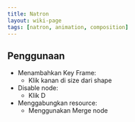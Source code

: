 ```yaml
---
title: Natron
layout: wiki-page
tags: [natron, animation, composition]
---
```


## Penggunaan
- Menambahkan Key Frame:
  - Klik kanan di size dari shape
- Disable node:
  - Klik D
- Menggabungkan resource:
  - Menggunakan Merge node
